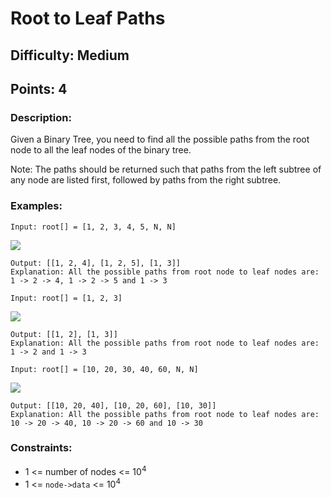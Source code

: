 # Root to Leaf Paths
## Difficulty: Medium
## Points: 4
### Description:
Given a Binary Tree, you need to find all the possible paths from the root node to all the leaf nodes of the binary tree.

Note: The paths should be returned such that paths from the left subtree of any node are listed first, followed by paths from the right subtree.

### Examples:
```
Input: root[] = [1, 2, 3, 4, 5, N, N]
```
<img src="https://media.geeksforgeeks.org/wp-content/uploads/20241007105251989873/ex-3.webp"><br>
```
Output: [[1, 2, 4], [1, 2, 5], [1, 3]]
Explanation: All the possible paths from root node to leaf nodes are: 1 -> 2 -> 4, 1 -> 2 -> 5 and 1 -> 3
```
```
Input: root[] = [1, 2, 3]
```
<img src="https://media.geeksforgeeks.org/img-practice/prod/addEditProblem/700553/Web/Other/blobid0_1745821559.jpg"><br>
```
Output: [[1, 2], [1, 3]] 
Explanation: All the possible paths from root node to leaf nodes are: 1 -> 2 and 1 -> 3
```
```
Input: root[] = [10, 20, 30, 40, 60, N, N]
```
<img src="https://media.geeksforgeeks.org/img-practice/prod/addEditProblem/700553/Web/Other/blobid1_1745821586.jpg"><br>
```
Output: [[10, 20, 40], [10, 20, 60], [10, 30]]
Explanation: All the possible paths from root node to leaf nodes are: 10 -> 20 -> 40, 10 -> 20 -> 60 and 10 -> 30
```

### Constraints:
- 1 <= number of nodes <= 10<sup>4</sup>
- 1 <= `node->data` <= 10<sup>4</sup>